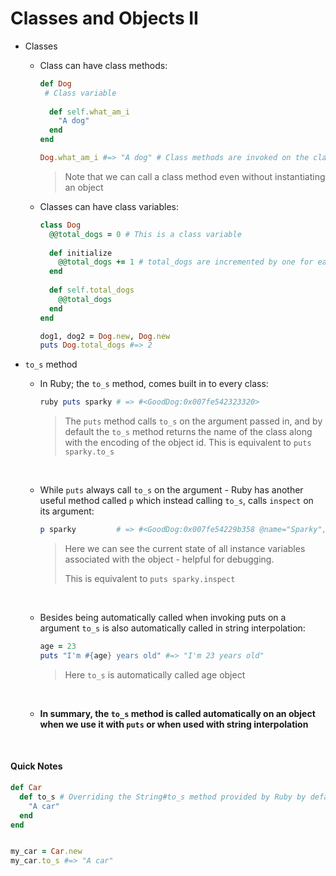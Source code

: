 # Classes and Objects II

* Classes

  * Class can have class methods:

    ```ruby
    def Dog
     # Class variable
      
      def self.what_am_i
        "A dog"
      end
    end

    Dog.what_am_i #=> "A dog" # Class methods are invoked on the class itself
    ```

    > Note that we can call a class method even without instantiating an object

  * Classes can have class variables:

    ```ruby
    class Dog
      @@total_dogs = 0 # This is a class variable
      
      def initialize
        @@total_dogs += 1 # total_dogs are incremented by one for each object created
      end
      
      def self.total_dogs
        @@total_dogs
      end
    end

    dog1, dog2 = Dog.new, Dog.new
    puts Dog.total_dogs #=> 2
    ```

* `to_s` method

  * In Ruby; the `to_s` method, comes built in to every class:

    ```ruby
    ruby puts sparky # => #<GoodDog:0x007fe542323320>
    ```

    > The `puts` method calls `to_s`  on the argument passed in, and by default the `to_s` method returns the name of the class along with the encoding of the object id. This is equivalent to `puts sparky.to_s`

    ​

  * While `puts` always call `to_s` on the argument - Ruby has another useful method called `p` which instead calling `to_s`, calls `inspect` on its argument:

    ```ruby
    p sparky         # => #<GoodDog:0x007fe54229b358 @name="Sparky", @age=28>
    ```

    > Here we can see the current state of all instance variables associated with the object - helpful for debugging.
    >
    > This is equivalent to `puts sparky.inspect`

    ​

  * Besides being automatically called when invoking puts on a argument `to_s` is also automatically called in string interpolation:

    ```ruby
    age = 23
    puts "I'm #{age} years old" #=> "I'm 23 years old"
    ```

    > Here `to_s` is automatically called age object

    ​

  * **In summary, the `to_s` method is called automatically on an object when we use it with `puts` or when used with string interpolation**

  ​



#### Quick Notes

```ruby
def Car
  def to_s # Overriding the String#to_s method provided by Ruby by default
    "A car"
  end
end


my_car = Car.new
my_car.to_s #=> "A car"
```




